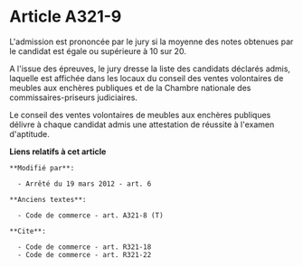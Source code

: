 # Article A321-9

L'admission est prononcée par le jury si la moyenne des notes obtenues par le candidat est égale ou supérieure à 10 sur 20.

A l'issue des épreuves, le jury dresse la liste des candidats déclarés admis, laquelle est affichée dans les locaux du
conseil des ventes volontaires de meubles aux enchères publiques et de la Chambre nationale des commissaires-priseurs
judiciaires.

Le conseil des ventes volontaires de meubles aux enchères publiques délivre à chaque candidat admis une attestation de
réussite à l'examen d'aptitude.

**Liens relatifs à cet article**

	**Modifié par**:

	  - Arrêté du 19 mars 2012 - art. 6

	**Anciens textes**:

	  - Code de commerce - art. A321-8 (T)

	**Cite**:

	  - Code de commerce - art. R321-18
	  - Code de commerce - art. R321-22
